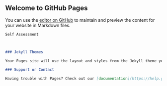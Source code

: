 ## Welcome to GitHub Pages

You can use the [editor on GitHub](https://github.com/superfood100/superfood100.github.io/edit/master/index.md) to maintain and preview the content for your website in Markdown files.


```markdown
Self Assessment



### Jekyll Themes

Your Pages site will use the layout and styles from the Jekyll theme you have selected in your [repository settings](https://github.com/superfood100/superfood100.github.io/settings). The name of this theme is saved in the Jekyll `_config.yml` configuration file.

### Support or Contact

Having trouble with Pages? Check out our [documentation](https://help.github.com/categories/github-pages-basics/) or [contact support](https://github.com/contact) and we’ll help you sort it out.
